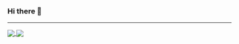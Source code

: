 ### Hi there 👋

-----

<a href="https://github.com/anuraghazra/github-readme-stats">
  <img align="center" src="https://github-readme-stats.vercel.app/api?username=Christophe-Foyer&show_icons=true&count_private=true&hide_rank=true" />
</a>
<a href="https://github.com/anuraghazra/convoychat">
  <img align="center" src="https://github-readme-stats.vercel.app/api/top-langs/?username=Christophe-Foyer&hide=HTML&layout=compact&langs_count=6" />
</a>
